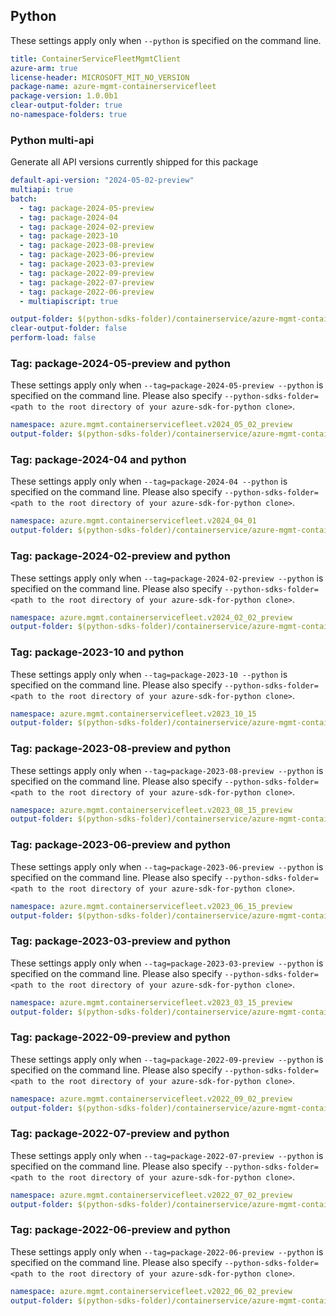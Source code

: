 ## Python

These settings apply only when `--python` is specified on the command line.

```yaml $(python)
title: ContainerServiceFleetMgmtClient
azure-arm: true
license-header: MICROSOFT_MIT_NO_VERSION
package-name: azure-mgmt-containerservicefleet
package-version: 1.0.0b1
clear-output-folder: true
no-namespace-folders: true
```

### Python multi-api

Generate all API versions currently shipped for this package

```yaml $(python)
default-api-version: "2024-05-02-preview"
multiapi: true
batch:
  - tag: package-2024-05-preview
  - tag: package-2024-04
  - tag: package-2024-02-preview
  - tag: package-2023-10
  - tag: package-2023-08-preview
  - tag: package-2023-06-preview
  - tag: package-2023-03-preview
  - tag: package-2022-09-preview
  - tag: package-2022-07-preview
  - tag: package-2022-06-preview
  - multiapiscript: true
```

``` yaml $(multiapiscript)
output-folder: $(python-sdks-folder)/containerservice/azure-mgmt-containerservicefleet/azure/mgmt/containerservicefleet/
clear-output-folder: false
perform-load: false
```

### Tag: package-2024-05-preview and python

These settings apply only when `--tag=package-2024-05-preview --python` is specified on the command line.
Please also specify `--python-sdks-folder=<path to the root directory of your azure-sdk-for-python clone>`.

``` yaml $(tag) == 'package-2024-02-preview' && $(python)
namespace: azure.mgmt.containerservicefleet.v2024_05_02_preview
output-folder: $(python-sdks-folder)/containerservice/azure-mgmt-containerservicefleet/azure/mgmt/containerservicefleet/v2024_05_02_preview
```


### Tag: package-2024-04 and python

These settings apply only when `--tag=package-2024-04 --python` is specified on the command line.
Please also specify `--python-sdks-folder=<path to the root directory of your azure-sdk-for-python clone>`.

``` yaml $(tag) == 'package-2024-04' && $(python)
namespace: azure.mgmt.containerservicefleet.v2024_04_01
output-folder: $(python-sdks-folder)/containerservice/azure-mgmt-containerservicefleet/azure/mgmt/containerservicefleet/v2024_04_01
```

### Tag: package-2024-02-preview and python

These settings apply only when `--tag=package-2024-02-preview --python` is specified on the command line.
Please also specify `--python-sdks-folder=<path to the root directory of your azure-sdk-for-python clone>`.

``` yaml $(tag) == 'package-2024-02-preview' && $(python)
namespace: azure.mgmt.containerservicefleet.v2024_02_02_preview
output-folder: $(python-sdks-folder)/containerservice/azure-mgmt-containerservicefleet/azure/mgmt/containerservicefleet/v2024_02_02_preview
```

### Tag: package-2023-10 and python

These settings apply only when `--tag=package-2023-10 --python` is specified on the command line.
Please also specify `--python-sdks-folder=<path to the root directory of your azure-sdk-for-python clone>`.

``` yaml $(tag) == 'package-2023-10' && $(python)
namespace: azure.mgmt.containerservicefleet.v2023_10_15
output-folder: $(python-sdks-folder)/containerservice/azure-mgmt-containerservicefleet/azure/mgmt/containerservicefleet/v2023_10_15
```

### Tag: package-2023-08-preview and python

These settings apply only when `--tag=package-2023-08-preview --python` is specified on the command line.
Please also specify `--python-sdks-folder=<path to the root directory of your azure-sdk-for-python clone>`.

``` yaml $(tag) == 'package-2023-08-preview' && $(python)
namespace: azure.mgmt.containerservicefleet.v2023_08_15_preview
output-folder: $(python-sdks-folder)/containerservice/azure-mgmt-containerservicefleet/azure/mgmt/containerservicefleet/v2023_08_15_preview
```

### Tag: package-2023-06-preview and python

These settings apply only when `--tag=package-2023-06-preview --python` is specified on the command line.
Please also specify `--python-sdks-folder=<path to the root directory of your azure-sdk-for-python clone>`.

``` yaml $(tag) == 'package-2023-06-preview' && $(python)
namespace: azure.mgmt.containerservicefleet.v2023_06_15_preview
output-folder: $(python-sdks-folder)/containerservice/azure-mgmt-containerservicefleet/azure/mgmt/containerservicefleet/v2023_06_15_preview
```

### Tag: package-2023-03-preview and python

These settings apply only when `--tag=package-2023-03-preview --python` is specified on the command line.
Please also specify `--python-sdks-folder=<path to the root directory of your azure-sdk-for-python clone>`.

``` yaml $(tag) == 'package-2023-03-preview' && $(python)
namespace: azure.mgmt.containerservicefleet.v2023_03_15_preview
output-folder: $(python-sdks-folder)/containerservice/azure-mgmt-containerservicefleet/azure/mgmt/containerservicefleet/v2023_03_15_preview
```

### Tag: package-2022-09-preview and python

These settings apply only when `--tag=package-2022-09-preview --python` is specified on the command line.
Please also specify `--python-sdks-folder=<path to the root directory of your azure-sdk-for-python clone>`.

``` yaml $(tag) == 'package-2022-06-preview' && $(python)
namespace: azure.mgmt.containerservicefleet.v2022_09_02_preview
output-folder: $(python-sdks-folder)/containerservice/azure-mgmt-containerservicefleet/azure/mgmt/containerservicefleet/v2022_09_02_preview
```

### Tag: package-2022-07-preview and python

These settings apply only when `--tag=package-2022-07-preview --python` is specified on the command line.
Please also specify `--python-sdks-folder=<path to the root directory of your azure-sdk-for-python clone>`.

``` yaml $(tag) == 'package-2022-07-preview' && $(python)
namespace: azure.mgmt.containerservicefleet.v2022_07_02_preview
output-folder: $(python-sdks-folder)/containerservice/azure-mgmt-containerservicefleet/azure/mgmt/containerservicefleet/v2022_07_02_preview
```

### Tag: package-2022-06-preview and python

These settings apply only when `--tag=package-2022-06-preview --python` is specified on the command line.
Please also specify `--python-sdks-folder=<path to the root directory of your azure-sdk-for-python clone>`.

``` yaml $(tag) == 'package-2022-09-preview' && $(python)
namespace: azure.mgmt.containerservicefleet.v2022_06_02_preview
output-folder: $(python-sdks-folder)/containerservice/azure-mgmt-containerservicefleet/azure/mgmt/containerservicefleet/v2022_06_02_preview
```

